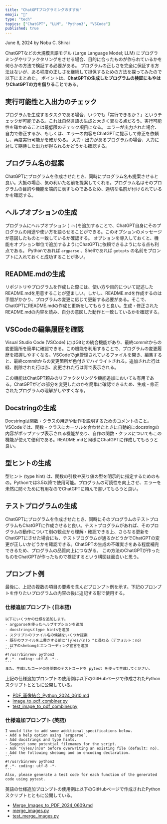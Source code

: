 ```yaml
---
title: "ChatGPTプログラミングのすすめ"
emoji: "👀"
type: "tech"
topics: ["ChatGPT", "LLM", "Python3", "VSCode"]
published: true
---
```


June 8, 2024 by Nobu C. Shirai

ChatGPTなどの大規模言語モデル (Large Language Model; LLM) にプログラミングやリファクタリングをさせる場合、目的に合ったものが作られているかを何らかの方法で検証する必要がある。
プログラムの正しさを完全に保証する方法はないが、ある程度の正しさを継続して担保するための方法を探ってみたので以下にまとめた。
ポイントは、**ChatGPTの生成したプログラムの検証にもやはりChatGPTの力を借りること**である。

## 実行可能性と入出力のチェック

プログラムを生成するタスクである場合、いつでも「実行できるか？」というチェックが可能である。これは自然言語の生成と大きく異なる点だろう。実行可能性を確かめることは最低限のチェック項目になる。
エラーが出力された場合、自力で修正するか、もしくは、エラーの内容をChatGPTに提示して修正を依頼し、再度実行可能かを確かめる。
入力・出力があるプログラムの場合、入力に対して期待した出力が得られるかどうかも確認する。

## プログラム名の提案

ChatGPTにプログラムを作成させたとき、同時にプログラム名も提案させると良い。大抵の場合、気の利いた名前を提案してくれる。プログラム名はそのプログラムの目的や機能を端的に表すものであるため、適切な名前が付けられているかを確認する。

## ヘルプオプションの生成

プログラムにヘルプオプション ( `-h` )を追加することで、ChatGPT自身にそのプログラムの用途や使い方を語らせることができる。このオプションのメッセージが意図したものと一致しているか確認する。
オプションを導入しておくと、機能をオプション単位で追加するようにChatGPTに依頼できるようになる点も利点である。
Pythonであれば `argparse` 、Shellであれば `getopts` の名前をプロンプトに入れておくと成功することが多い。

## README.mdの生成

リポジトリやプログラムを作成した際には、使い方や目的について記述したREADME.mdを用意することが望ましい。しかし、README.mdを作成するのは手間がかかり、プログラムの変更に応じて更新する必要がある。そこで、ChatGPTにREADME.mdの作成と更新をしてもらうと良い。生成・修正されたREADME.mdの内容を読み、自分の意図した動作と一致しているかを確認する。

## VSCodeの編集履歴を確認

Visual Studio Code (VSCode) にはGitとの統合機能があり、最終commitからの変更箇所を簡単に確認できる。この機能を利用することで、プログラムの変更履歴を把握しやすくなる。VSCodeでgit管理されているファイルを開き、編集すると、最終commitからの変更箇所が色付きでハイライトされる。追加された行は緑、削除された行は赤、変更された行は青で表示される。

この機能はChatGPT頼みのリファクタリングや機能追加においても有用である。ChatGPTがどの部分を変更したのかを簡単に確認できるため、生成・修正されたプログラムの理解がしやすくなる。

## Docstringの生成

Docstringは関数・クラスの用途や動作を説明するためのコメントのこと。VSCodeでは、関数・クラスにカーソルを合わせたときに自動的にdocstringの内容がポップアップ表示される機能があり、自作の関数・クラスについてもこの機能が使えて便利である。README.mdと同様にChatGPTに作成してもらうと良い。

## 型ヒントの生成

型ヒント (type hint) は、関数の引数や戻り値の型を明示的に指定するためのもの。Pythonでは3.5以降で使用可能。プログラムの可読性を向上させ、エラーを未然に防ぐために有用なのでChatGPTに頼んで書いてもらうと良い。

## テストプログラムの生成

ChatGPTにプログラムを作成させたとき、同時にそのプログラムのテストプログラムもChatGPTに作成させると良い。テストプログラムがあれば、そのプログラムの動作について別の観点から理解・確認できる上、さらなる更新をChatGPTにさせた場合にも、テストプログラムが通るかどうかでChatGPTの変更が正しいかどうかを確認できる。ChatGPTの生成の不確実さをある程度補完できるため、プログラムの品質向上につながる。
この方法のChatGPTが作ったものをChatGPTが作ったもので検証するという構図は面白いと思う。

## プロンプト例

最後に、上記の複数の項目の要素を含んだプロンプト例を示す。下記のプロンプトを作りたいプログラムの内容の後に追記する形で使用する。

### 仕様追加プロンプト (日本語)

~~~
以下にいくつかの仕様を追加します。
- argparseを使ったヘルプオプションを追加
- docstringsとtype hintsを追加
- スクリプトのファイル名の候補をいくつか提案
- 既存のファイルを上書きする前に"(y)es/(n)o "と尋ねる（デフォルト：no）
- 以下のshebangとエンコーディング宣言を追加
```
#!/usr/bin/env python3
# -*- coding: utf-8 -*-.
```
また、生成したコードの各関数のテストコードを pytest を使って生成してください。
~~~

上記の仕様追加プロンプトの使用例は以下のGitHubページで作成されたPythonスクリプトとともに公開している。

- [PDF_画像結合_Python_2024_0610.md](https://github.com/gptdialogues/codegen-showcase/blob/main/1_merge_images/jp_files/PDF_%E7%94%BB%E5%83%8F%E7%B5%90%E5%90%88_Python_2024_0610.md)
- [image_to_pdf_combiner.py](https://github.com/gptdialogues/codegen-showcase/blob/main/1_merge_images/jp_files/image_to_pdf_combiner.py)
- [test_image_to_pdf_combiner.py](https://github.com/gptdialogues/codegen-showcase/blob/main/1_merge_images/jp_files/test_image_to_pdf_combiner.py)

### 仕様追加プロンプト (英語)

~~~
I would like to add some additional specifications below.
- Add a help option using `argparse`.
- Add docstrings and type hints.
- Suggest some potential filenames for the script.
- Ask "(y)es/(n)o" before overwriting an existing file (default: no). 
- Add the following shebang and an encoding declaration.
```
#!/usr/bin/env python3
# -*- coding: utf-8 -*-
```
Also, please generate a test code for each function of the generated code using pytest.
~~~

英語の仕様追加プロンプトの使用例は以下のGitHubページで作成されたPythonスクリプトとともに公開している。

- [Merge_Images_to_PDF_2024_0609.md](https://github.com/gptdialogues/codegen-showcase/blob/main/1_merge_images/Merge_Images_to_PDF_2024_0609.md)
- [merge_images.py](https://github.com/gptdialogues/codegen-showcase/blob/main/1_merge_images/merge_images.py)
- [test_merge_images.py](https://github.com/gptdialogues/codegen-showcase/blob/main/1_merge_images/test_merge_images.py)
